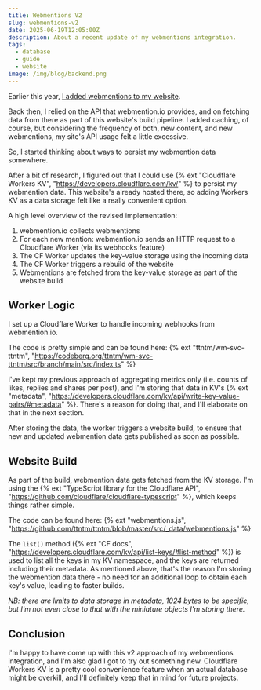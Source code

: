 ```yaml
---
title: Webmentions V2
slug: webmentions-v2
date: 2025-06-19T12:05:00Z
description: About a recent update of my webmentions integration.
tags:
  - database
  - guide
  - website
image: /img/blog/backend.png
---
```


Earlier this year, [I added webmentions to my website](/blog/implementing-webmentions/).

Back then, I relied on the API that <span>webmention.io</span> provides, and on fetching data from there as part of this website's build pipeline. I added caching, of course, but considering the frequency of both, new content, and new webmentions, my site's API usage felt a little excessive.

So, I started thinking about ways to persist my webmention data somewhere.

After a bit of research, I figured out that I could use {% ext "Cloudflare Workers KV", "https://developers.cloudflare.com/kv/" %} to persist my webmention data. This website's already hosted there, so adding Workers KV as a data storage felt like a really convenient option.

A high level overview of the revised implementation:

1. <span>webmention.io</span> collects webmentions
2. For each new mention: <span>webmention.io</span> sends an HTTP request to a Cloudflare Worker (via its webhooks feature)
3. The CF Worker updates the key-value storage using the incoming data
4. The CF Worker triggers a rebuild of the website
5. Webmentions are fetched from the key-value storage as part of the website build

## Worker Logic

I set up a Cloudflare Worker to handle incoming webhooks from <span>webmention.io</span>.

The code is pretty simple and can be found here: {% ext "ttntm/wm-svc-ttntm", "https://codeberg.org/ttntm/wm-svc-ttntm/src/branch/main/src/index.ts" %}

I've kept my previous approach of aggregating metrics only (i.e. counts of likes, replies and shares per post), and I'm storing that data in KV's {% ext "metadata", "https://developers.cloudflare.com/kv/api/write-key-value-pairs/#metadata" %}. There's a reason for doing that, and I'll elaborate on that in the next section.

After storing the data, the worker triggers a website build, to ensure that new and updated webmention data gets published as soon as possible.

## Website Build

As part of the build, webmention data gets fetched from the KV storage. I'm using the {% ext "TypeScript library for the Cloudflare API", "https://github.com/cloudflare/cloudflare-typescript" %}, which keeps things rather simple.

The code can be found here: {% ext "webmentions.js", "https://github.com/ttntm/ttntm/blob/master/src/_data/webmentions.js" %}

The `list()` method ({% ext "CF docs", "https://developers.cloudflare.com/kv/api/list-keys/#list-method" %}) is used to list all the keys in my KV namespace, and the keys are returned including their metadata. As mentioned above, that's the reason I'm storing the webmention data there - no need for an additional loop to obtain each key's value, leading to faster builds.

_NB: there are limits to data storage in metadata, 1024 bytes to be specific, but I'm not even close to that with the miniature objects I'm storing there._

## Conclusion

I'm happy to have come up with this v2 approach of my webmentions integration, and I'm also glad I got to try out something new. Cloudflare Workers KV is a pretty cool convenience feature when an actual database might be overkill, and I'll definitely keep that in mind for future projects.
